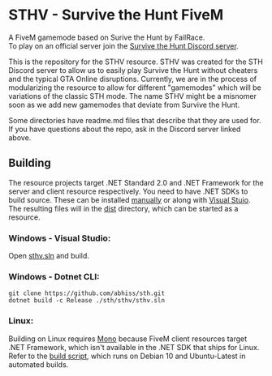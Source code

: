 # STHV - Survive the Hunt FiveM
A FiveM gamemode based on Surive the Hunt by FailRace.\
To play on an official server join the [Survive the Hunt Discord server](discord.gg/HygTs4s).

This is the repository for the STHV resource. STHV was created for the STH Discord server to allow us to easily play Survive the Hunt without cheaters and the typical GTA Online disruptions. Currently, we are in the process of modularizing the resource to allow for different "gamemodes" which will be variations of the classic STH mode. The name STHV might be a misnomer soon as we add new gamemodes that deviate from Survive the Hunt.

Some directories have readme.md files that describe that they are used for. If you have questions about the repo, ask in the Discord server linked above.


## Building
The resource projects target .NET Standard 2.0 and .NET Framework for the server and client resource respectively. You need to have .NET SDKs to build source. These can be installed [manually](https://dotnet.microsoft.com/download/visual-studio-sdks) or along with [Visual Stuio](https://visualstudio.microsoft.com/). The resulting files will in the [dist](/sthv/dist) directory, which can be started as a resource.

### Windows - Visual Studio: 

Open [sthv.sln](/sthv/) and build.

### Windows - Dotnet CLI:
```
git clone https://github.com/abhiss/sth.git
dotnet build -c Release ./sth/sthv/sthv.sln
```

### Linux:
Building on Linux requires [Mono](mono-project.com/) because FiveM client resources target .NET Framework, which isn't available in the .NET SDK that ships for Linux. Refer to the [build script](/sthv/etc/prebuild.sh), which runs on Debian 10 and Ubuntu-Latest in automated builds.
